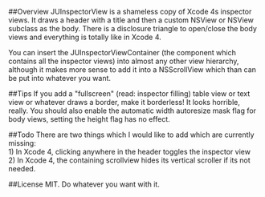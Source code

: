 ##Overview
JUInspectorView is a shameless copy of Xcode 4s inspector views. It draws a header with a title and then a custom NSView or NSView subclass as the body. There is a disclosure triangle to open/close the body views and everything is totally like in Xcode 4.

You can insert the JUInspectorViewContainer (the component which contains all the inspector views) into almost any other view hierarchy, although it makes more sense to add it into a NSScrollView which than can be put into whatever you want.

##Tips
If you add a "fullscreen" (read: inspector filling) table view or text view or whatever draws a border, make it borderless! It looks horrible, really.
You should also enable the automatic width autoresize mask flag for body views, setting the height flag has no effect.

##Todo
There are two things which I would like to add which are currently missing:
<br>1) In Xcode 4, clicking anywhere in the header toggles the inspector view 
<br>2) In Xcode 4, the containing scrollview hides its vertical scroller if its not needed.

##License
MIT. Do whatever you want with it.